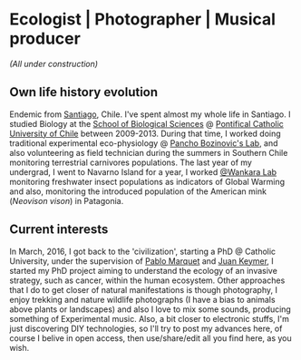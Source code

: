 
# Ecologist | Photographer | Musical producer 
<i>(All under construction)</i>

## Own life history evolution

Endemic from <a href= "https://www.youtube.com/watch?v=NcyXbcsTLtU">Santiago</a>, Chile. I've spent almost my whole life in Santiago. I studied Biology at the <a href = "http://biologia.uc.cl/es/">School of  Biological Sciences</a> @ <a href= "http://www.uc.cl/"> Pontifical Catholic University of Chile</a> between 2009-2013. During that time, I worked doing traditional experimental eco-physiology @ <a href ="http://labecofisiouc.wixsite.com/ecofisio"> Pancho Bozinovic's Lab</a>, and also volunteering as field technician during the summers in Southern Chile monitoring terrestrial carnivores populations. The last year of my undergrad, I went to Navarno Island for a year, I worked <a href = "http://www.labwankara.com/">@Wankara Lab</a> monitoring freshwater insect populations as indicators of Global Warming and also, monitoring the introduced population of the American mink (<i>Neovison vison</i>) in Patagonia. 

## Current interests
In March, 2016, I got back to the 'civilization', starting a PhD @ Catholic University, under the supervision of <a href = "http://biologia.uc.cl/es/cuerpo-academico/profesor/45"> Pablo Marquet<a> and <a href = "http://biologia.uc.cl/es/cuerpo-academico/profesor/40">Juan Keymer<a>, I started my PhD project aiming to understand the ecology of an invasive strategy, such as cancer, within the human ecosystem.
  Other approaches that I do to get closer of natural manifestations is though photography, I enjoy trekking and nature wildlife photographs (I have a bias to animals above plants or landscapes) and also I love to mix some sounds, producing something of Experimental music.
  Also, a bit closer to electronic stuffs, I'm just discovering DIY technologies, so I'll try to post my advances here, of course I belive in open access, then use/share/edit all you find here, as you wish.
